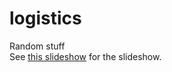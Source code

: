 # logistics
Random stuff      
See [this slideshow](https://docs.google.com/presentation/d/1jVRQ4VR6TMCqWBvicol6YeDi9GIreMIWUvm3NYX7mt0/edit?usp=sharing) for the slideshow.
